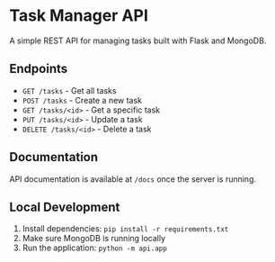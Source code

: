 # Task Manager API

A simple REST API for managing tasks built with Flask and MongoDB.

## Endpoints

- `GET /tasks` - Get all tasks
- `POST /tasks` - Create a new task
- `GET /tasks/<id>` - Get a specific task
- `PUT /tasks/<id>` - Update a task
- `DELETE /tasks/<id>` - Delete a task

## Documentation

API documentation is available at `/docs` once the server is running.

## Local Development

1. Install dependencies: `pip install -r requirements.txt`
2. Make sure MongoDB is running locally
3. Run the application: `python -m api.app`

